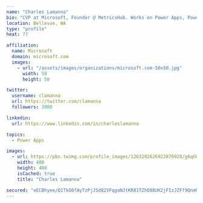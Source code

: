 ```yaml
---
name: "Charles Lamanna"
bio: "CVP at Microsoft, Founder @ MetricsHub. Works on Power Apps, Power Automate, Power Virtual Agent, Common Data Service and Dynamics 365."
location: Bellevue, WA
type: "profile"
heat: 77

affiliation:
  name: Microsoft
  domain: microsoft.com
  images:
    - url: "/assets/images/organizations/microsoft.com-50x50.jpg"
      width: 50
      height: 50

twitter:
  username: clamanna
  url: https://twitter.com/clamanna
  followers: 3980

linkedin:
  url: https://www.linkedin.com/in/charleslamanna

topics:
  - Power Apps

images:
  - url: https://pbs.twimg.com/profile_images/1263202626922876928/g6qGbHZ-_400x400.jpg
    width: 400
    height: 400
    isCached: true
    title: "Charles Lamanna"

secured: "eECBhyee/Q1TkO8fAyTzPjJSd82VFqgaNJtKR81TZh088UK2jFIzJZFf9QnmN3Ym8mmF/tSo9LiFf0a/XdCO1RLa/PLK6lkvvT/I0iOXVNcDKMRFkeKYf0Lv/AOVceOk3U/GSrg+eyeSzKTfpdEdg4LmHaA1r66aw4mllRzdim1pD6zgNs/R+38cQjF1GpW4nVZWvgs+kc+HSI+71nvua6TNkkfHPd/fn1uf0dkEqs1NJaW8WtuBogOse0nnlDXdoDdStoifHsqFbK8qBYsgccrmp78Wu+8RHFJccd/I4ko90Xnqzf6I3LD7RyG8CjZ9m7RYXuXtVYhbCq6IdQPdoft/L8i+wY++lAUtwyboFVjP1SnwPdhQHFOjWrHDl4CLl2A4fr0oh5FypP7asAyDCdSTRFA4dRmvjapnbnvyxS0=;vKQ9LLGC8x7cJwrbu1X9aA=="
---
```


